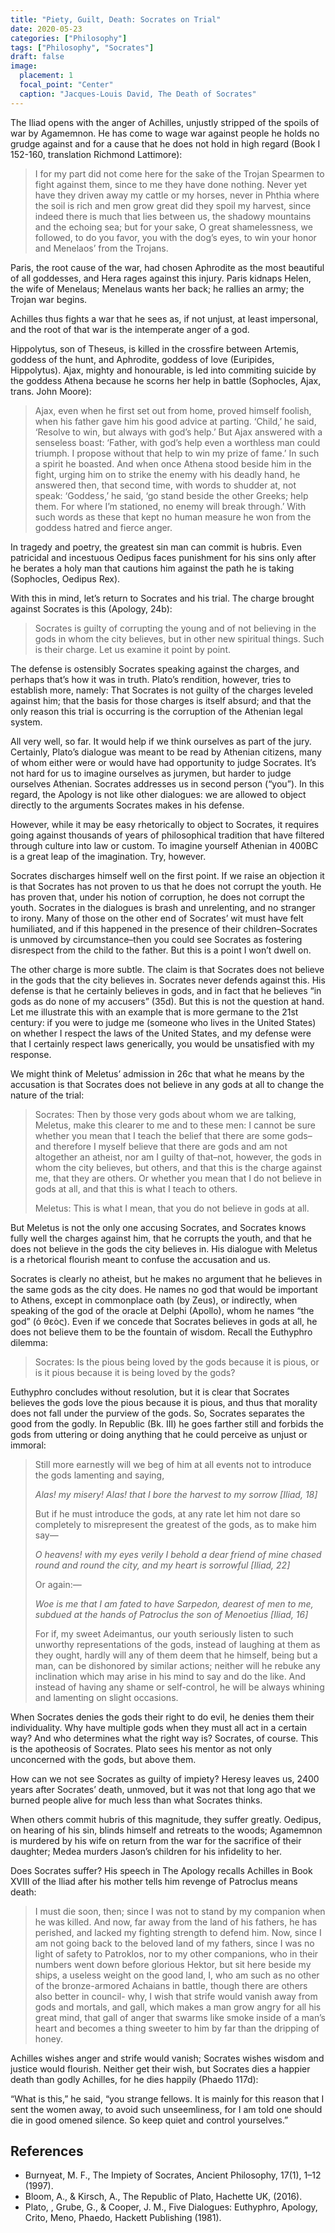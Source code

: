 ```yaml
---
title: "Piety, Guilt, Death: Socrates on Trial"
date: 2020-05-23
categories: ["Philosophy"]
tags: ["Philosophy", "Socrates"]
draft: false
image:
  placement: 1
  focal_point: "Center"
  caption: "Jacques-Louis David, The Death of Socrates"
---
```

The Iliad opens with the anger of Achilles, unjustly stripped of the spoils of war by Agamemnon. He has come to wage war against people he holds no grudge against and for a cause that he does not hold in high regard (Book I 152-160, translation Richmond Lattimore):

> I for my part did not come here for the sake of the Trojan
> Spearmen to fight against them, since to me they have done nothing.
> Never yet have they driven away my cattle or my horses,
> never in Phthia where the soil is rich and men grow great did they
> spoil my harvest, since indeed there is much that lies between us,
> the shadowy mountains and the echoing sea; but for your sake,
> O great shamelessness, we followed, to do you favor,
> you with the dog’s eyes, to win your honor and Menelaos’
> from the Trojans.

Paris, the root cause of the war, had chosen Aphrodite as the most beautiful of all goddesses, and Hera rages against this injury. Paris kidnaps Helen, the wife of Menelaus; Menelaus wants her back; he rallies an army; the Trojan war begins.

Achilles thus fights a war that he sees as, if not unjust, at least impersonal, and the root of that war is the intemperate anger of a god.

Hippolytus, son of Theseus, is killed in the crossfire between Artemis, goddess of the hunt, and Aphrodite, goddess of love (Euripides, Hippolytus). Ajax, mighty and honourable, is led into commiting suicide by the goddess Athena because he scorns her help in battle (Sophocles, Ajax, trans. John Moore):

> Ajax, even when he first set out from home,
> proved himself foolish, when his father gave him
> his good advice at parting. ‘Child,’ he said,
> ‘Resolve to win, but always with god’s help.’
> But Ajax answered with a senseless boast:
> ‘Father, with god’s help even a worthless man
> could triumph. I propose without that help
> to win my prize of fame.’ In such a spirit
> he boasted. And when once Athena stood
> beside him in the fight, urging him on
> to strike the enemy with his deadly hand,
> he answered then, that second time, with words
> to shudder at, not speak: ‘Goddess,’ he said,
> ‘go stand beside the other Greeks; help them.
> For where I’m stationed, no enemy will break through.’
> With such words as these that kept no human measure
> he won from the goddess hatred and fierce anger.

In tragedy and poetry, the greatest sin man can commit is hubris. Even patricidal and incestuous Oedipus faces punishment for his sins only after he berates a holy man that cautions him against the path he is taking (Sophocles, Oedipus Rex).

With this in mind, let’s return to Socrates and his trial. The charge brought against Socrates is this (Apology, 24b):

> Socrates is guilty of corrupting the young and of not believing in the gods in whom the city believes, but in other new spiritual things. Such is their charge. Let us examine it point by point.

The defense is ostensibly Socrates speaking against the charges, and perhaps that’s how it was in truth. Plato’s rendition, however, tries to establish more, namely: That Socrates is not guilty of the charges leveled against him; that the basis for those charges is itself absurd; and that the only reason this trial is occurring is the corruption of the Athenian legal system.

All very well, so far. It would help if we think ourselves as part of the jury. Certainly, Plato’s dialogue was meant to be read by Athenian citizens, many of whom either were or would have had opportunity to judge Socrates. It’s not hard for us to imagine ourselves as jurymen, but harder to judge ourselves Athenian. Socrates addresses us in second person (“you”). In this regard, the Apology is not like other dialogues: we are allowed to object directly to the arguments Socrates makes in his defense.

However, while it may be easy rhetorically to object to Socrates, it requires going against thousands of years of philosophical tradition that have filtered through culture into law or custom. To imagine yourself Athenian in 400BC is a great leap of the imagination. Try, however.

Socrates discharges himself well on the first point. If we raise an objection it is that Socrates has not proven to us that he does not corrupt the youth. He has proven that, under his notion of corruption, he does not corrupt the youth. Socrates in the dialogues is brash and unrelenting, and no stranger to irony. Many of those on the other end of Socrates’ wit must have felt humiliated, and if this happened in the presence of their children–Socrates is unmoved by circumstance–then you could see Socrates as fostering disrespect from the child to the father. But this is a point I won’t dwell on.

The other charge is more subtle. The claim is that Socrates does not believe in the gods that the city believes in. Socrates never defends against this. His defense is that he certainly believes in gods, and in fact that he believes “in gods as do none of my accusers” (35d). But this is not the question at hand. Let me illustrate this with an example that is more germane to the 21st century: if you were to judge me (someone who lives in the United States) on whether I respect the laws of the United States, and my defense were that I certainly respect laws generically, you would be unsatisfied with my response.

We might think of Meletus’ admission in 26c that what he means by the accusation is that Socrates does not believe in any gods at all to change the nature of the trial:

> Socrates: Then by those very gods about whom we are talking, Meletus, make this clearer to me and to these men: I cannot be sure whether you mean that I teach the belief that there are some gods–and therefore I myself believe that there are gods and am not altogether an atheist, nor am I guilty of that–not, however, the gods in whom the city believes, but others, and that this is the charge against me, that they are others. Or whether you mean that I do not believe in gods at all, and that this is what I teach to others.
> 
> Meletus: This is what I mean, that you do not believe in gods at all.

But Meletus is not the only one accusing Socrates, and Socrates knows fully well the charges against him, that he corrupts the youth, and that he does not believe in the gods the city believes in. His dialogue with Meletus is a rhetorical flourish meant to confuse the accusation and us.

Socrates is clearly no atheist, but he makes no argument that he believes in the same gods as the city does. He names no god that would be important to Athens, except in commonplace oath (by Zeus), or indirectly, when speaking of the god of the oracle at Delphi (Apollo), whom he names “the god” (ὁ θεὸς). Even if we concede that Socrates believes in gods at all, he does not believe them to be the fountain of wisdom. Recall the Euthyphro dilemma:

> Socrates: Is the pious being loved by the gods because it is pious, or is it pious because it is being loved by the gods?

Euthyphro concludes without resolution, but it is clear that Socrates believes the gods love the pious because it is pious, and thus that morality does not fall under the purview of the gods. So, Socrates separates the good from the godly. In Republic (Bk. III) he goes farther still and forbids the gods from uttering or doing anything that he could perceive as unjust or immoral:

> Still more earnestly will we beg of him at all events not to introduce the gods lamenting and saying,
> 
> *Alas! my misery! Alas! that I bore the harvest to my sorrow [Iliad, 18]*
> 
> But if he must introduce the gods, at any rate let him not dare so completely to misrepresent the greatest of the gods, as to make him say—
> 
> *O heavens! with my eyes verily I behold a dear friend of mine chased*
> *round and round the city, and my heart is sorrowful [Iliad, 22]*
> 
> Or again:—
>
> *Woe is me that I am fated to have Sarpedon, dearest of men to me,*
> *subdued at the hands of Patroclus the son of Menoetius [Iliad, 16]*
> 
> For if, my sweet Adeimantus, our youth seriously listen to such unworthy representations of the gods, instead of laughing at them as they ought, hardly will any of them deem that he himself, being but a man, can be dishonored by similar actions; neither will he rebuke any inclination which may arise in his mind to say and do the like. And instead of having any shame or self-control, he will be always whining and lamenting on slight occasions.

When Socrates denies the gods their right to do evil, he denies them their individuality. Why have multiple gods when they must all act in a certain way? And who determines what the right way is? Socrates, of course. This is the apotheosis of Socrates. Plato sees his mentor as not only unconcerned with the gods, but above them.

How can we not see Socrates as guilty of impiety? Heresy leaves us, 2400 years after Socrates’ death, unmoved, but it was not that long ago that we burned people alive for much less than what Socrates thinks.

When others commit hubris of this magnitude, they suffer greatly. Oedipus, on hearing of his sin, blinds himself and retreats to the woods; Agamemnon is murdered by his wife on return from the war for the sacrifice of their daughter; Medea murders Jason’s children for his infidelity to her.

Does Socrates suffer? His speech in The Apology recalls Achilles in Book XVIII of the Iliad after his mother tells him revenge of Patroclus means death:

> I must die soon, then; since I was not to stand by my companion
> when he was killed. And now, far away from the land of his fathers,
> he has perished, and lacked my fighting strength to defend him.
> Now, since I am not going back to the beloved land of my fathers,
> since I was no light of safety to Patroklos, nor to my other
> companions, who in their numbers went down before glorious Hektor,
> but sit here beside my ships, a useless weight on the good land,
> I, who am such as no other of the bronze-armored Achaians
> in battle, though there are others also better in council-
> why, I wish that strife would vanish away from gods and mortals,
> and gall, which makes a man grow angry for all his great mind,
> that gall of anger that swarms like smoke inside of a man’s heart
> and becomes a thing sweeter to him by far than the dripping of honey.

Achilles wishes anger and strife would vanish; Socrates wishes wisdom and justice would flourish. Neither get their wish, but Socrates dies a happier death than godly Achilles, for he dies happily (Phaedo 117d):

“What is this,” he said, “you strange fellows. It is mainly for this reason that I sent the women away, to avoid such unseemliness, for I am told one should die in good omened silence. So keep quiet and control yourselves.”

## References
* Burnyeat, M. F., The Impiety of Socrates, Ancient Philosophy, 17(1), 1–12 (1997).
* Bloom, A., & Kirsch, A., The Republic of Plato, Hachette UK, (2016).
* Plato, , Grube, G., & Cooper, J. M., Five Dialogues: Euthyphro, Apology, Crito, Meno, Phaedo, Hackett Publishing (1981).

